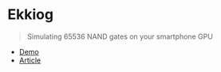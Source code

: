# Ekkiog

> Simulating 65536 NAND gates on your smartphone GPU

* [Demo](https://ekkiog.mariusgundersen.net)
* [Article](https://mariusgundersen.net/ekkiog)